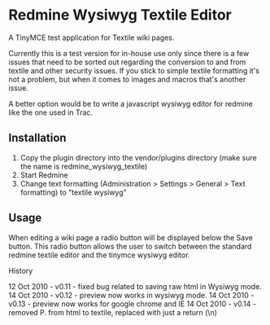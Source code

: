 Redmine Wysiwyg Textile Editor
=================

A TinyMCE test application for Textile wiki pages.

Currently this is a test version for in-house use only since there is a few issues that need to be sorted out regarding the conversion to and from textile and other security issues. If you stick to simple textile formatting it's not a problem, but when it comes to images and macros that's another issue.

A better option would be to write a javascript wysiwyg editor for redmine like the one used in Trac. 

Installation
------------

1. Copy the plugin directory into the vendor/plugins directory (make sure the name is redmine_wysiwyg_textile)
2. Start Redmine
3. Change text formatting (Administration > Settings > General > Text formatting) to "textile wysiwyg"
                    
Usage
-----

When editing a wiki page a radio button will be displayed below the Save button. This radio button allows the user to switch between the standard redmine textile editor and the tinymce wysiwyg editor.

History

12 Oct 2010 - v0.11 - fixed bug related to saving raw html in Wysiwyg mode.
14 Oct 2010 - v0.12 - preview now works in wysiwyg mode.
14 Oct 2010 - v0.13 - preview now works for google chrome and IE
14 Oct 2010 - v0.14 - removed P. from html to textile, replaced with just a return (\n)

    
